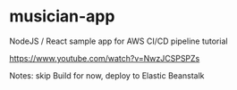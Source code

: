 # musician-app
NodeJS / React sample app for AWS CI/CD pipeline tutorial

https://www.youtube.com/watch?v=NwzJCSPSPZs

Notes: skip Build for now, deploy to Elastic Beanstalk
